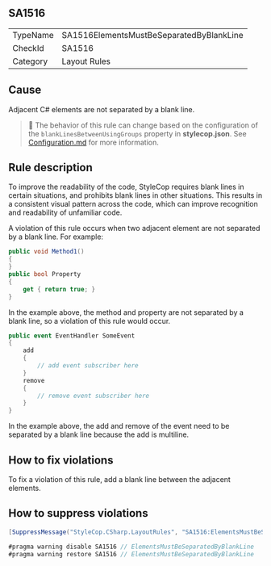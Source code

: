 ﻿## SA1516

<table>
<tr>
  <td>TypeName</td>
  <td>SA1516ElementsMustBeSeparatedByBlankLine</td>
</tr>
<tr>
  <td>CheckId</td>
  <td>SA1516</td>
</tr>
<tr>
  <td>Category</td>
  <td>Layout Rules</td>
</tr>
</table>

## Cause

Adjacent C# elements are not separated by a blank line.

> :memo: The behavior of this rule can change based on the configuration of the `blankLinesBetweenUsingGroups` property in **stylecop.json**. See [Configuration.md](Configuration.md) for more information.

## Rule description

To improve the readability of the code, StyleCop requires blank lines in certain situations, and prohibits blank lines in other situations. This results in a consistent visual pattern across the code, which can improve recognition and readability of unfamiliar code.

A violation of this rule occurs when two adjacent element are not separated by a blank line. For example:

```csharp
public void Method1()
{
}
public bool Property
{
    get { return true; }
}
```

In the example above, the method and property are not separated by a blank line, so a violation of this rule would occur.

```csharp
public event EventHandler SomeEvent
{
    add
    {
        // add event subscriber here
    }
    remove
    {
        // remove event subscriber here
    }
}
```

In the example above, the add and remove of the event need to be separated by a blank line because the add is multiline.

## How to fix violations

To fix a violation of this rule, add a blank line between the adjacent elements.

## How to suppress violations

```csharp
[SuppressMessage("StyleCop.CSharp.LayoutRules", "SA1516:ElementsMustBeSeparatedByBlankLine", Justification = "Reviewed.")]
```

```csharp
#pragma warning disable SA1516 // ElementsMustBeSeparatedByBlankLine
#pragma warning restore SA1516 // ElementsMustBeSeparatedByBlankLine
```
